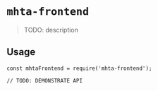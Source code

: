 # `mhta-frontend`

> TODO: description

## Usage

```
const mhtaFrontend = require('mhta-frontend');

// TODO: DEMONSTRATE API
```
